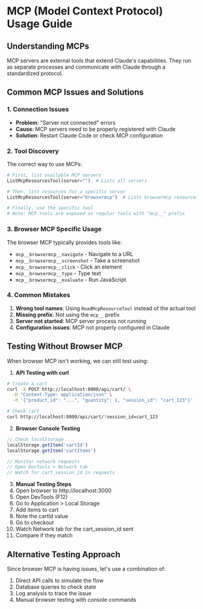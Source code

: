 # MCP (Model Context Protocol) Usage Guide

## Understanding MCPs

MCP servers are external tools that extend Claude's capabilities. They run as separate processes and communicate with Claude through a standardized protocol.

## Common MCP Issues and Solutions

### 1. Connection Issues
- **Problem**: "Server not connected" errors
- **Cause**: MCP servers need to be properly registered with Claude
- **Solution**: Restart Claude Code or check MCP configuration

### 2. Tool Discovery
The correct way to use MCPs:

```python
# First, list available MCP servers
ListMcpResourcesTool(server="")  # Lists all servers

# Then, list resources for a specific server
ListMcpResourcesTool(server="browsermcp")  # Lists browsermcp resources

# Finally, use the specific tool
# Note: MCP tools are exposed as regular tools with "mcp__" prefix
```

### 3. Browser MCP Specific Usage

The browser MCP typically provides tools like:
- `mcp__browsermcp__navigate` - Navigate to a URL
- `mcp__browsermcp__screenshot` - Take a screenshot
- `mcp__browsermcp__click` - Click an element
- `mcp__browsermcp__type` - Type text
- `mcp__browsermcp__evaluate` - Run JavaScript

### 4. Common Mistakes
1. **Wrong tool names**: Using `ReadMcpResourceTool` instead of the actual tool
2. **Missing prefix**: Not using the `mcp__` prefix
3. **Server not started**: MCP server process not running
4. **Configuration issues**: MCP not properly configured in Claude

## Testing Without Browser MCP

When browser MCP isn't working, we can still test using:

1. **API Testing with curl**
```bash
# Create a cart
curl -X POST http://localhost:8000/api/cart/ \
  -H "Content-Type: application/json" \
  -d '{"product_id": "...", "quantity": 1, "session_id": "cart_123"}'

# Check cart
curl http://localhost:8000/api/cart/?session_id=cart_123
```

2. **Browser Console Testing**
```javascript
// Check localStorage
localStorage.getItem('cartId')
localStorage.getItem('cartItems')

// Monitor network requests
// Open DevTools > Network tab
// Watch for cart_session_id in requests
```

3. **Manual Testing Steps**
1. Open browser to http://localhost:3000
2. Open DevTools (F12)
3. Go to Application > Local Storage
4. Add items to cart
5. Note the cartId value
6. Go to checkout
7. Watch Network tab for the cart_session_id sent
8. Compare if they match

## Alternative Testing Approach

Since browser MCP is having issues, let's use a combination of:
1. Direct API calls to simulate the flow
2. Database queries to check state
3. Log analysis to trace the issue
4. Manual browser testing with console commands